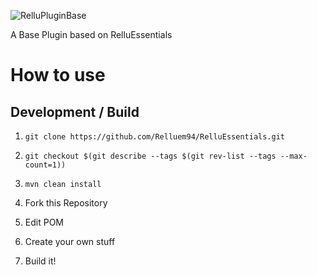 ![RelluPluginBase](https://img.relluem94.de/logos/app/rellupluginbase.png)

A Base Plugin based on RelluEssentials

# How to use

## Development / Build
1. ```shell
   git clone https://github.com/Relluem94/RelluEssentials.git
   ```

1. ```shell
   git checkout $(git describe --tags $(git rev-list --tags --max-count=1))
   ```

1. ```shell
   mvn clean install
   ```
1. Fork this Repository 
1. Edit POM
1. Create your own stuff
1. Build it!